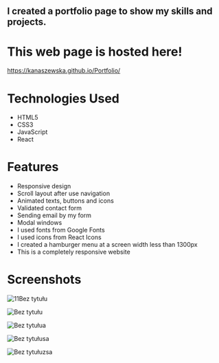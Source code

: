 ## I created a portfolio page to show my skills and projects.



# This web page is hosted here!
https://kanaszewska.github.io/Portfolio/

# Technologies Used
* HTML5
* CSS3
* JavaScript
* React

# Features
* Responsive design
* Scroll layout after use navigation
* Animated texts, buttons and icons
* Validated contact form
* Sending email by my form
* Modal windows
* I used fonts from Google Fonts
* I used icons from React Icons
* I created a hamburger menu at a screen width less than 1300px
* This is a completely responsive website


# Screenshots

![11Bez tytułu](https://github.com/kanaszewska/Portfolio/assets/106904594/10bda59f-2aff-4622-9819-df77c355a1b1)



![Bez tytułu](https://github.com/kanaszewska/Portfolio/assets/106904594/ae718388-0c59-4a22-a589-aaab71c2e031)


![Bez tytułua](https://github.com/kanaszewska/Portfolio/assets/106904594/40045b51-c7d6-4b9f-8ebc-9b092b8e8bef)


![Bez tytułusa](https://github.com/kanaszewska/Portfolio/assets/106904594/4e9ad223-e56b-49d9-8dda-f99f83b99a9b)


![Bez tytułuzsa](https://github.com/kanaszewska/Portfolio/assets/106904594/04e79210-1e37-4c41-8318-a5f1e1964ec1)


